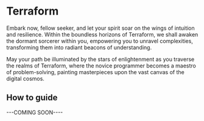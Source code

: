 # Terraform

Embark now, fellow seeker, and let your spirit soar on the wings of intuition and resilience. Within the boundless horizons of Terraform, we shall awaken the dormant sorcerer within you, empowering you to unravel complexities, transforming them into radiant beacons of understanding.

May your path be illuminated by the stars of enlightenment as you traverse the realms of Terraform, where the novice programmer becomes a maestro of problem-solving, painting masterpieces upon the vast canvas of the digital cosmos.

## How to guide

---COMING SOON----
